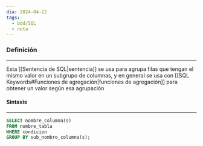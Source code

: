 ```yaml
---
dia: 2024-04-22
tags:
  - bdd/SQL
  - nota
---
```

### Definición
---
Esta [[Sentencia de SQL|sentencia]] se usa para agrupa filas que tengan el mismo valor en un subgrupo de columnas, y en general se usa con [[SQL Keywords#Funciones de agregación|funciones de agregación]] para obtener un valor según esa agrupación

#### Sintaxis
---
```SQL
SELECT nombre_columna(s)
FROM nombre_tabla
WHERE condicion
GROUP BY sub_nombre_columna(s);
```
